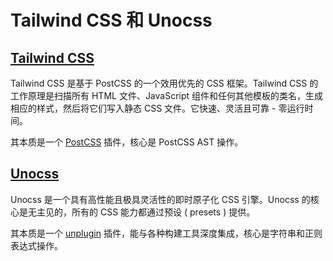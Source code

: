# Tailwind CSS 和 Unocss

## [Tailwind CSS](https://tailwindcss.com/)

Tailwind CSS 是基于 PostCSS 的一个效用优先的 CSS 框架。Tailwind CSS 的工作原理是扫描所有 HTML 文件、JavaScript 组件和任何其他模板的类名，生成相应的样式，然后将它们写入静态 CSS 文件。它快速、灵活且可靠 - 零运行时间。

其本质是一个 [PostCSS](https://postcss.org/) 插件，核心是 PostCSS AST 操作。

## [Unocss](https://unocss.dev/)

Unocss 是一个具有高性能且极具灵活性的即时原子化 CSS 引擎。Unocss 的核心是无主见的，所有的 CSS 能力都通过预设 ( presets ) 提供。

其本质是一个 [unplugin](https://github.com/unjs/unplugin) 插件，能与各种构建工具深度集成，核心是字符串和正则表达式操作。

